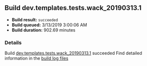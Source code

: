 ## Build dev.templates.tests.wack_20190313.1
- **Build result:** `succeeded`
- **Build queued:** 3/13/2019 3:00:06 AM
- **Build duration:** 902.69 minutes
### Details
Build [dev.templates.tests.wack_20190313.1](https://winappstudio.visualstudio.com/web/build.aspx?pcguid=a4ef43be-68ce-4195-a619-079b4d9834c2&builduri=vstfs%3a%2f%2f%2fBuild%2fBuild%2f27245) succeeded
Find detailed information in the [build log files](https://uwpctdiags.blob.core.windows.net/buildlogs/dev.templates.tests.wack_20190313.1_logs.zip)
